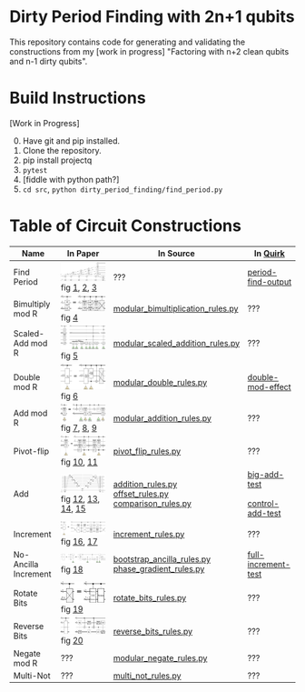 # Dirty Period Finding with 2n+1 qubits

This repository contains code for generating and validating the
constructions from my [work in progress]
"Factoring with n+2 clean qubits and n-1 dirty qubits".

# Build Instructions

[Work in Progress]

0. Have git and pip installed.
1. Clone the repository.
2. pip install projectq
3. `pytest`
4. [fiddle with python path?]
5. `cd src`, `python dirty_period_finding/find_period.py`

# Table of Circuit Constructions

| Name | In Paper | In Source | In [Quirk](http://algassert.com/quirk) |
| --- | --- | --- | --- |
| Find Period | ![3][3] <br> fig [1][1], [2][2], [3][3] | ??? | [period-find-output][quirk-period-find] |
| Bimultiply mod R | ![4][4] <br> fig [4][4] | [modular_bimultiplication_rules.py](src/dirty_period_finding/decompositions/modular_bimultiplication_rules.py) | ??? |
| Scaled-Add mod R | ![5][5] <br> fig [5][5] | [modular_scaled_addition_rules.py](src/dirty_period_finding/decompositions/modular_scaled_addition_rules.py) | ??? |
| Double mod R | ![6][6] <br> fig [6][6] | [modular_double_rules.py](src/dirty_period_finding/decompositions/modular_double_rules.py) | [double-mod-effect][quirk-double-mod] |
| Add mod R | ![8][8] <br> fig [7][7], [8][8], [9][9] | [modular_addition_rules.py](src/dirty_period_finding/decompositions/modular_addition_rules.py) | ??? |
| Pivot-flip | ![10][10] <br> fig [10][10], [11][11] | [pivot_flip_rules.py](src/dirty_period_finding/decompositions/pivot_flip_rules.py) | ??? |
| Add | ![12][12] <br> fig [12][12], [13][13], [14][14], [15][15] | [addition_rules.py](src/dirty_period_finding/decompositions/addition_rules.py) <br> [offset_rules.py](src/dirty_period_finding/decompositions/offset_rules.py) <br> [comparison_rules.py](src/dirty_period_finding/decompositions/comparison_rules.py) | [big-add-test][quirk-big-add] <br> <br> [control-add-test][quirk-controlled-add] |
| Increment | ![17][17] <br> fig [16][16], [17][17] | [increment_rules.py](src/dirty_period_finding/decompositions/increment_rules.py) | ??? |
| No-Ancilla Increment | ![18][18] <br> fig [18][18] | [bootstrap_ancilla_rules.py](src/dirty_period_finding/decompositions/bootstrap_ancilla_rules.py) <br> [phase_gradient_rules.py](src/dirty_period_finding/decompositions/phase_gradient_rules.py) | [full-increment-test][quirk-bootstrap] |
| Rotate Bits | ![19][19] <br> fig [19][19] | [rotate_bits_rules.py](src/dirty_period_finding/decompositions/rotate_bits_rules.py) | ??? |
| Reverse Bits | ![20][20] <br> fig [20][20] | [reverse_bits_rules.py](src/dirty_period_finding/decompositions/reverse_bits_rules.py) | ??? |
| Negate mod R | ??? | [modular_negate_rules.py](src/dirty_period_finding/decompositions/modular_negate_rules.py) | ??? |
| Multi-Not | ??? | [multi_not_rules.py](src/dirty_period_finding/decompositions/multi_not_rules.py) | ??? |

[1]: doc/assets/shor-period-finding.png
[2]: doc/assets/shor-period-finding-solo-phase-qubit.png
[3]: doc/assets/shor-period-finding-solo-phase-qubit-double-register.png
[4]: doc/assets/controlled-modular-multiply.png
[5]: doc/assets/controlled-modular-multiply-accumulate.png
[6]: doc/assets/controlled-modular-double.png
[7]: doc/assets/mod-add-from-pivot-flip-bars.png
[8]: doc/assets/controlled-modular-addition.png
[9]: doc/assets/controlled-modular-offset.png
[10]: doc/assets/controlled-pivot-flip.png
[11]: doc/assets/controlled-const-pivot-flip.png
[12]: doc/assets/inline-adder.png
[13]: doc/assets/offset.png
[14]: doc/assets/inline-adder-into-large.png
[15]: doc/assets/controlled-addition.png
[16]: doc/assets/increment-many-dirty.png
[17]: doc/assets/controlled-increment-odd.png
[18]: doc/assets/ancilla-bootstrap.png
[19]: doc/assets/controlled-bit-rotate.png
[20]: doc/assets/controlled-reverse.png
[quirk-double-mod]: http://algassert.com/quirk#circuit=%7B%22cols%22%3A%5B%5B%22H%22%2C%22H%22%2C%22H%22%2C%22H%22%2C%22H%22%2C1%2C1%2C1%2C1%2C1%2C%22X%22%2C%22Counting4%22%5D%2C%5B%22inputA5%22%2C1%2C1%2C1%2C1%2C1%2C1%2C1%2C1%2C1%2C%22inputB5%22%2C1%2C1%2C1%2C1%2C%22%5EA%3E%3DB%22%5D%2C%5B%22inputA5%22%2C1%2C1%2C1%2C1%2C%22%2B%3DA5%22%5D%2C%5B1%2C1%2C1%2C1%2C1%2C1%2C1%2C1%2C1%2C1%2C1%2C1%2C1%2C1%2C1%2C%22%7C0%E2%9F%A9%E2%9F%A80%7C%22%5D%2C%5B%22~j9d3%22%2C%22~j9d3%22%2C%22~j9d3%22%2C%22~j9d3%22%2C%22~j9d3%22%2C1%2C1%2C1%2C1%2C1%2C%22~4o8m%22%2C%22~4o8m%22%2C%22~4o8m%22%2C%22~4o8m%22%2C%22~4o8m%22%5D%2C%5B1%2C1%2C1%2C1%2C1%2C%22~1bn5%22%2C%22~1bn5%22%2C%22~1bn5%22%2C%22~1bn5%22%2C%22~1bn5%22%2C1%2C1%2C1%2C1%2C1%2C%22%E2%80%A6%22%5D%2C%5B1%2C1%2C1%2C1%2C1%2C1%2C1%2C1%2C1%2C1%2C1%2C1%2C1%2C1%2C1%2C%22%E2%80%A6%22%5D%2C%5B1%2C1%2C1%2C1%2C1%2C%22-%3DA5%22%2C1%2C1%2C1%2C1%2C1%2C%22inputA4%22%5D%2C%5B1%2C1%2C1%2C1%2C1%2C%22dec5%22%5D%2C%5B1%2C1%2C1%2C1%2C1%2C%22%2B%3DA4%22%2C1%2C1%2C1%2C%22%E2%80%A2%22%2C1%2C%22inputA4%22%5D%2C%5B1%2C1%2C1%2C1%2C1%2C%22inc4%22%2C1%2C1%2C1%2C%22%E2%80%A2%22%5D%2C%5B1%2C1%2C1%2C1%2C1%2C1%2C1%2C1%2C1%2C%22X%22%5D%2C%5B1%2C1%2C1%2C1%2C1%2C%22%3C%3C5%22%5D%2C%5B1%2C1%2C1%2C1%2C1%2C1%2C1%2C1%2C1%2C1%2C1%2C1%2C1%2C1%2C1%2C%22%E2%80%A6%22%5D%2C%5B1%2C1%2C1%2C1%2C1%2C1%2C1%2C1%2C1%2C1%2C1%2C1%2C1%2C1%2C1%2C%22%E2%80%A6%22%5D%2C%5B1%2C1%2C1%2C1%2C%22~rska%22%2C1%2C1%2C1%2C1%2C1%2C1%2C1%2C%22~4o8m%22%5D%2C%5B%22Amps10%22%2C1%2C1%2C1%2C1%2C1%2C1%2C1%2C1%2C1%2C%22Chance5%22%5D%5D%2C%22gates%22%3A%5B%7B%22id%22%3A%22~4o8m%22%2C%22name%22%3A%22Mod%22%2C%22matrix%22%3A%22%7B%7B1%2C0%7D%2C%7B0%2C1%7D%7D%22%7D%2C%7B%22id%22%3A%22~rska%22%2C%22name%22%3A%22Effect%3A%22%2C%22matrix%22%3A%22%7B%7B1%2C0%2C0%2C0%7D%2C%7B0%2C1%2C0%2C0%7D%2C%7B0%2C0%2C1%2C0%7D%2C%7B0%2C0%2C0%2C1%7D%7D%22%7D%2C%7B%22id%22%3A%22~j9d3%22%2C%22name%22%3A%22In%22%2C%22matrix%22%3A%22%7B%7B1%2C0%7D%2C%7B0%2C1%7D%7D%22%7D%2C%7B%22id%22%3A%22~1bn5%22%2C%22name%22%3A%22Out%22%2C%22matrix%22%3A%22%7B%7B1%2C0%7D%2C%7B0%2C1%7D%7D%22%7D%5D%7D
[quirk-bootstrap]: http://algassert.com/quirk.html#circuit=%7B%22cols%22%3A%5B%5B1%2C1%2C%22~v845%22%2C%22~83kj%22%5D%2C%5B%22Counting7%22%5D%2C%5B%22QFT6%22%5D%2C%5B1%2C1%2C1%2C%22QFT4%22%5D%2C%5B%22%E2%80%A6%22%5D%2C%5B%22%E2%80%A6%22%5D%2C%5B%22%E2%80%A6%22%5D%2C%5B1%2C%22PhaseGradient6%22%5D%2C%5B%22~ua82%22%2C1%2C1%2C1%2C1%2C1%2C%22Z%5E-%C2%BD%22%5D%2C%5B1%2C1%2C1%2C1%2C1%2C1%2C%22H%22%5D%2C%5B%22%E2%80%A2%22%2C1%2C1%2C1%2C1%2C1%2C%22X%22%5D%2C%5B1%2C1%2C1%2C1%2C1%2C1%2C%22Z%5E-%C2%BC%22%5D%2C%5B1%2C%22%E2%80%A2%22%2C%22%E2%80%A2%22%2C%22%E2%80%A2%22%2C%22%E2%80%A2%22%2C%22%E2%80%A2%22%2C%22X%22%5D%2C%5B1%2C1%2C1%2C1%2C1%2C1%2C%22Z%5E%C2%BC%22%5D%2C%5B%22%E2%80%A2%22%2C1%2C1%2C1%2C1%2C1%2C%22X%22%5D%2C%5B1%2C1%2C1%2C1%2C1%2C1%2C%22Z%5E-%C2%BC%22%5D%2C%5B1%2C%22%E2%80%A2%22%2C%22%E2%80%A2%22%2C%22%E2%80%A2%22%2C%22%E2%80%A2%22%2C%22%E2%80%A2%22%2C%22X%22%5D%2C%5B%22inc6%22%5D%2C%5B1%2C1%2C1%2C1%2C1%2C1%2C%22Z%5E%C2%BC%22%5D%2C%5B1%2C%22PhaseUngradient6%22%5D%2C%5B1%2C1%2C1%2C1%2C1%2C1%2C%22Z%5E%C2%BD%22%5D%2C%5B1%2C1%2C1%2C1%2C1%2C1%2C%22H%22%5D%2C%5B%22%E2%80%A6%22%5D%2C%5B%22%E2%80%A6%22%5D%2C%5B%22%E2%80%A6%22%2C1%2C%22~f3fe%22%2C%22~vbq5%22%2C%22~80k%22%5D%2C%5B%22dec7%22%5D%2C%5B1%2C1%2C1%2C%22QFT%E2%80%A04%22%5D%2C%5B%22QFT%E2%80%A06%22%5D%2C%5B%22Uncounting7%22%5D%2C%5B1%2C1%2C%22~suog%22%2C%22~2e7l%22%2C%22~vbq5%22%5D%5D%2C%22gates%22%3A%5B%7B%22id%22%3A%22~mc6d%22%2C%22name%22%3A%22Z%5E2%5E-4%22%2C%22matrix%22%3A%22%7B%7B0.9951847-0.0980171i%2C0%7D%2C%7B0%2C0.9951847%2B0.0980171i%7D%7D%22%7D%2C%7B%22id%22%3A%22~25v0%22%2C%22name%22%3A%22Z%5E2%5E-5%22%2C%22matrix%22%3A%22%7B%7B0.9987955-0.0490677i%2C0%7D%2C%7B0%2C0.9987955%2B0.0490677i%7D%7D%22%7D%2C%7B%22id%22%3A%22~ua82%22%2C%22name%22%3A%22Z%5E2%5E-6%22%2C%22matrix%22%3A%22%7B%7B0.9996988-0.0245412i%2C0%7D%2C%7B0%2C0.9996988%2B0.0245412i%7D%7D%22%7D%2C%7B%22id%22%3A%22~suog%22%2C%22name%22%3A%22Off%22%2C%22matrix%22%3A%22%7B%7B1%2C0%7D%2C%7B0%2C1%7D%7D%22%7D%2C%7B%22id%22%3A%22~2e7l%22%2C%22name%22%3A%22Means%22%2C%22matrix%22%3A%22%7B%7B1%2C0%7D%2C%7B0%2C1%7D%7D%22%7D%2C%7B%22id%22%3A%22~vbq5%22%2C%22name%22%3A%22Correct%22%2C%22matrix%22%3A%22%7B%7B1%2C0%7D%2C%7B0%2C1%7D%7D%22%7D%2C%7B%22id%22%3A%22~v845%22%2C%22name%22%3A%22Test%22%2C%22matrix%22%3A%22%7B%7B1%2C0%7D%2C%7B0%2C1%7D%7D%22%7D%2C%7B%22id%22%3A%22~83kj%22%2C%22name%22%3A%22Vecs%22%2C%22matrix%22%3A%22%7B%7B1%2C0%7D%2C%7B0%2C1%7D%7D%22%7D%2C%7B%22id%22%3A%22~f3fe%22%2C%22name%22%3A%22Known%22%2C%22matrix%22%3A%22%7B%7B1%2C0%7D%2C%7B0%2C1%7D%7D%22%7D%2C%7B%22id%22%3A%22~80k%22%2C%22name%22%3A%22Inverse%22%2C%22matrix%22%3A%22%7B%7B1%2C0%7D%2C%7B0%2C1%7D%7D%22%7D%5D%7D
[quirk-controlled-add]: http://algassert.com/quirk.html#circuit=%7B%22cols%22%3A%5B%5B1%2C1%2C1%2C1%2C%22~fr5t%22%2C%22~m000%22%5D%2C%5B%22Counting11%22%5D%2C%5B%22Y%5Et%22%2C%22Y%5Et%22%2C%22Y%5Et%22%2C%22Y%5Et%22%2C%22Y%5Et%22%2C%22Y%5Et%22%2C%22Y%5Et%22%2C%22Y%5Et%22%2C%22Y%5Et%22%2C%22Y%5Et%22%2C%22Y%5Et%22%5D%2C%5B%22QFT8%22%5D%2C%5B1%2C1%2C1%2C1%2C1%2C%22QFT6%22%5D%2C%5B%22Chance11%22%5D%2C%5B%22%E2%80%A6%22%5D%2C%5B%22%E2%80%A6%22%5D%2C%5B%22%E2%80%A6%22%5D%2C%5B1%2C1%2C1%2C1%2C1%2C1%2C%22%3C%3C5%22%5D%2C%5B1%2C%22inputA5%22%2C1%2C1%2C1%2C1%2C%22%2B%3DA5%22%5D%2C%5B%22%E2%80%A2%22%2C1%2C1%2C1%2C1%2C1%2C%22X%22%2C%22X%22%2C%22X%22%2C%22X%22%2C%22X%22%5D%2C%5B1%2C%22inputA5%22%2C1%2C1%2C1%2C1%2C%22-%3DA5%22%5D%2C%5B%22%E2%80%A2%22%2C1%2C1%2C1%2C1%2C1%2C%22X%22%2C%22X%22%2C%22X%22%2C%22X%22%2C%22X%22%5D%2C%5B1%2C1%2C1%2C1%2C1%2C1%2C%22%3E%3E5%22%5D%2C%5B%22%E2%80%A6%22%5D%2C%5B%22%E2%80%A6%22%5D%2C%5B%22%E2%80%A6%22%2C1%2C1%2C1%2C%22~bg74%22%2C%22~3egi%22%2C%22~vei%22%5D%2C%5B%22%E2%80%A2%22%2C%22inputA5%22%2C1%2C1%2C1%2C1%2C%22-%3DA4%22%5D%2C%5B1%2C1%2C1%2C1%2C1%2C%22QFT%E2%80%A06%22%5D%2C%5B%22QFT%E2%80%A08%22%5D%2C%5B%22Y%5E-t%22%2C%22Y%5E-t%22%2C%22Y%5E-t%22%2C%22Y%5E-t%22%2C%22Y%5E-t%22%2C%22Y%5E-t%22%2C%22Y%5E-t%22%2C%22Y%5E-t%22%2C%22Y%5E-t%22%2C%22Y%5E-t%22%2C%22Y%5E-t%22%5D%2C%5B%22Uncounting11%22%5D%2C%5B1%2C1%2C1%2C1%2C%22~9re4%22%2C%22~fr5l%22%2C%22~3egi%22%5D%5D%2C%22gates%22%3A%5B%7B%22id%22%3A%22~9re4%22%2C%22name%22%3A%22Off%22%2C%22matrix%22%3A%22%7B%7B1%2C0%7D%2C%7B0%2C1%7D%7D%22%7D%2C%7B%22id%22%3A%22~fr5l%22%2C%22name%22%3A%22Means%22%2C%22matrix%22%3A%22%7B%7B1%2C0%7D%2C%7B0%2C1%7D%7D%22%7D%2C%7B%22id%22%3A%22~3egi%22%2C%22name%22%3A%22Correct%22%2C%22matrix%22%3A%22%7B%7B1%2C0%7D%2C%7B0%2C1%7D%7D%22%7D%2C%7B%22id%22%3A%22~bg74%22%2C%22name%22%3A%22Known%22%2C%22matrix%22%3A%22%7B%7B1%2C0%7D%2C%7B0%2C1%7D%7D%22%7D%2C%7B%22id%22%3A%22~vei%22%2C%22name%22%3A%22Inverse%22%2C%22matrix%22%3A%22%7B%7B1%2C0%7D%2C%7B0%2C1%7D%7D%22%7D%2C%7B%22id%22%3A%22~fr5t%22%2C%22name%22%3A%22Test%22%2C%22matrix%22%3A%22%7B%7B1%2C0%7D%2C%7B0%2C1%7D%7D%22%7D%2C%7B%22id%22%3A%22~m000%22%2C%22name%22%3A%22Vecs%22%2C%22matrix%22%3A%22%7B%7B1%2C0%7D%2C%7B0%2C1%7D%7D%22%7D%5D%7D
[quirk-big-add]: http://algassert.com/quirk.html#circuit=%7B%22cols%22%3A%5B%5B%22Counting13%22%5D%2C%5B%22Y%5Et%22%2C%22Y%5Et%22%2C%22Y%5Et%22%2C%22Y%5Et%22%2C%22Y%5Et%22%2C%22Y%5Et%22%2C%22Y%5Et%22%2C%22Y%5Et%22%2C%22Y%5Et%22%2C%22Y%5Et%22%2C%22Y%5Et%22%2C%22Y%5Et%22%2C%22Y%5Et%22%5D%2C%5B%22QFT7%22%5D%2C%5B1%2C1%2C1%2C%22QFT10%22%5D%2C%5B%22Chance13%22%5D%2C%5B%22%E2%80%A6%22%5D%2C%5B%22%E2%80%A6%22%5D%2C%5B1%2C1%2C1%2C1%2C%22%E2%80%A2%22%2C%22dec8%22%5D%2C%5B1%2C1%2C1%2C1%2C%22%E2%80%A2%22%2C1%2C1%2C1%2C1%2C%22inc4%22%5D%2C%5B1%2C1%2C1%2C1%2C%22%E2%80%A2%22%2C%22X%22%5D%2C%5B%22Swap%22%2C1%2C1%2C1%2C%22Swap%22%2C%22%E2%80%A2%22%5D%2C%5B1%2C1%2C1%2C1%2C%22%E2%80%A2%22%2C1%2C%22X%22%5D%2C%5B1%2C%22Swap%22%2C1%2C1%2C%22Swap%22%2C1%2C%22%E2%80%A2%22%5D%2C%5B1%2C1%2C1%2C1%2C%22%E2%80%A2%22%2C1%2C1%2C%22X%22%5D%2C%5B1%2C1%2C%22Swap%22%2C1%2C%22Swap%22%2C1%2C1%2C%22%E2%80%A2%22%5D%2C%5B1%2C1%2C1%2C1%2C%22%E2%80%A2%22%2C1%2C1%2C1%2C%22X%22%5D%2C%5B1%2C1%2C1%2C%22Swap%22%2C%22Swap%22%2C1%2C1%2C1%2C%22%E2%80%A2%22%5D%2C%5B1%2C1%2C1%2C1%2C%22%E2%80%A2%22%2C1%2C1%2C1%2C1%2C%22inc4%22%5D%2C%5B1%2C1%2C1%2C%22Swap%22%2C%22Swap%22%2C1%2C1%2C1%2C%22%E2%80%A2%22%5D%2C%5B1%2C1%2C1%2C%22%E2%80%A2%22%2C1%2C1%2C1%2C1%2C%22X%22%5D%2C%5B1%2C1%2C%22Swap%22%2C1%2C%22Swap%22%2C1%2C1%2C%22%E2%80%A2%22%5D%2C%5B1%2C1%2C%22%E2%80%A2%22%2C1%2C1%2C1%2C1%2C%22X%22%5D%2C%5B1%2C%22Swap%22%2C1%2C1%2C%22Swap%22%2C1%2C%22%E2%80%A2%22%5D%2C%5B1%2C%22%E2%80%A2%22%2C1%2C1%2C1%2C1%2C%22X%22%5D%2C%5B%22Swap%22%2C1%2C1%2C1%2C%22Swap%22%2C%22%E2%80%A2%22%5D%2C%5B%22%E2%80%A2%22%2C1%2C1%2C1%2C1%2C%22X%22%5D%2C%5B%22%E2%80%A6%22%5D%2C%5B%22%E2%80%A6%22%5D%2C%5B%22inputA5%22%2C1%2C1%2C1%2C1%2C%22-%3DA8%22%5D%2C%5B1%2C1%2C1%2C%22QFT%E2%80%A010%22%5D%2C%5B%22QFT%E2%80%A07%22%5D%2C%5B%22Y%5E-t%22%2C%22Y%5E-t%22%2C%22Y%5E-t%22%2C%22Y%5E-t%22%2C%22Y%5E-t%22%2C%22Y%5E-t%22%2C%22Y%5E-t%22%2C%22Y%5E-t%22%2C%22Y%5E-t%22%2C%22Y%5E-t%22%2C%22Y%5E-t%22%2C%22Y%5E-t%22%2C%22Y%5E-t%22%5D%2C%5B%22Uncounting13%22%5D%5D%7D
[quirk-period-find]: http://algassert.com/quirk#circuit=%7B%22cols%22%3A%5B%5B1%2C1%2C1%2C1%2C1%2C1%2C1%2C1%2C1%2C1%2C%22~mdaf%22%2C1%2C1%2C1%2C%22~h1nm%22%5D%2C%5B1%2C1%2C1%2C1%2C1%2C1%2C1%2C1%2C1%2C1%2C%7B%22id%22%3A%22setR%22%2C%22arg%22%3A55%7D%2C1%2C1%2C1%2C%7B%22id%22%3A%22setB%22%2C%22arg%22%3A26%7D%5D%2C%5B%5D%2C%5B%22H%22%2C%22H%22%2C%22H%22%2C%22H%22%2C%22H%22%2C%22H%22%2C%22H%22%2C%22H%22%2C%22H%22%2C%22H%22%2C%22X%22%5D%2C%5B%22inputA10%22%2C1%2C1%2C1%2C1%2C1%2C1%2C1%2C1%2C1%2C%22*BToAmodR6%22%5D%2C%5B%22QFT%E2%80%A010%22%5D%2C%5B%22Chance10%22%2C1%2C1%2C1%2C1%2C1%2C1%2C1%2C1%2C1%2C%22Chance6%22%5D%5D%2C%22gates%22%3A%5B%7B%22id%22%3A%22~h1nm%22%2C%22name%22%3A%22guess%3A%22%2C%22matrix%22%3A%22%7B%7B1%2C0%2C0%2C0%7D%2C%7B0%2C1%2C0%2C0%7D%2C%7B0%2C0%2C1%2C0%7D%2C%7B0%2C0%2C0%2C1%7D%7D%22%7D%2C%7B%22id%22%3A%22~mdaf%22%2C%22name%22%3A%22input%3A%22%2C%22matrix%22%3A%22%7B%7B1%2C0%2C0%2C0%7D%2C%7B0%2C1%2C0%2C0%7D%2C%7B0%2C0%2C1%2C0%7D%2C%7B0%2C0%2C0%2C1%7D%7D%22%7D%5D%7D
